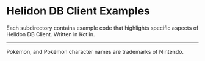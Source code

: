 # Helidon DB Client Examples

Each subdirectory contains example code that highlights specific aspects of
Helidon DB Client. Written in Kotlin.

---

Pokémon, and Pokémon character names are trademarks of Nintendo.
